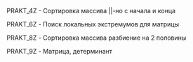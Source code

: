 PRAKT_4Z - Cортировка массива ||-но с начала и конца 

PRAKT_6Z - Поиск локальных экстремумов для матрицы

PRAKT_8Z - Сортировка массива разбиение на 2 половины

PRAKT_9Z - Матрица, детерминант
